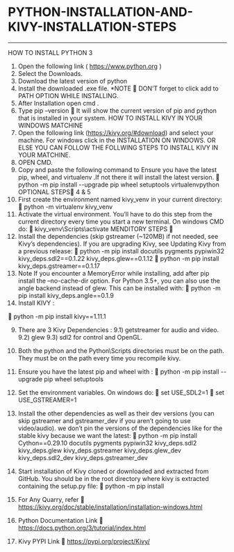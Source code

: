 # PYTHON-INSTALLATION-AND-KIVY-INSTALLATION-STEPS
-------------------------------------------------
HOW TO INSTALL PYTHON 3
1)	Open the following link ( https://www.python.org ) 
2)	 Select the Downloads. 
3)	Download the latest version of python 
4)	Install the downloaded .exe file. *NOTE  DON’T forget to click add to PATH OPTION WHILE INSTALLING.
5)	After Installation open cmd .
6)	Type pip –version  It will show the current version of pip and python that is installed in your system.
HOW TO INSTALL KIVY IN YOUR WINDOWS MATCHINE
1)	Open the following link (https://kivy.org/#download) and select your machine. For windows click in the INSTALLATION ON WINDOWS. OR ELSE YOU CAN FOLLOW THE FOLLWING STEPS TO INSTALL KIVY IN YOUR MATCHINE.
2)	OPEN CMD.
3)	Copy and paste the following command to Ensure you have the latest pip, wheel, and virtualenv .If not there it will install the latest version.
   python -m pip install --upgrade pip wheel setuptools virtualenvpython
OPTIONAL STEPS 4 & 5
4)	First create the environment named kivy_venv in your current directory:
 python -m virtualenv kivy_venv
5)	Activate the virtual environment. You’ll have to do this step from the current directory every time you start a new terminal. On windows CMD do:
  kivy_venv\Scripts\activate
MENDITORY STEPS 
6)	Install the dependencies (skip gstreamer (~120MB) if not needed, see Kivy’s dependencies). If you are upgrading Kivy, see Updating Kivy from a previous release:
 python -m pip install docutils pygments pypiwin32 kivy_deps.sdl2==0.1.22 kivy_deps.glew==0.1.12
 python -m pip install kivy_deps.gstreamer==0.1.17
7)	Note
If you encounter a MemoryError while installing, add after pip install the –no-cache-dir option.
For Python 3.5+, you can also use the angle backend instead of glew. This can be installed with:
 	python -m pip install kivy_deps.angle==0.1.9
8)	Install KIVY : 

  python -m pip install kivy==1.11.1

9)	There are 3  Kivy Dependencies :
 9.1) getstreamer  for audio and video.
 9.2) glew 
 9.3) sdl2 for control and OpenGL.

10)	Both the python and the Python\Scripts directories must be on the path. They must be on the path every time you recompile kivy.

11)	Ensure you have the latest pip and wheel with :
 python -m pip install --upgrade pip wheel setuptools

12)	Set the environment variables. On windows do:
  set USE_SDL2=1
 set USE_GSTREAMER=1

13)	Install the other dependencies as well as their dev versions (you can skip gstreamer and gstreamer_dev if you aren’t going to use video/audio). we don’t pin the versions of the dependencies like for the stable kivy because we want the latest:
 python -m pip install Cython==0.29.10 docutils pygments pypiwin32 kivy_deps.sdl2 kivy_deps.glew kivy_deps.gstreamer kivy_deps.glew_dev kivy_deps.sdl2_dev kivy_deps.gstreamer_dev

14)	Start installation of Kivy cloned or downloaded and extracted from GitHub. You should be in the root directory where kivy is extracted containing the setup.py file:
 python -m pip install

15)	For Any Quarry, refer  https://kivy.org/doc/stable/installation/installation-windows.html

16)	Python Documentation Link  https://docs.python.org/3/tutorial/index.html

17)	Kivy PYPI Link  https://pypi.org/project/Kivy/
